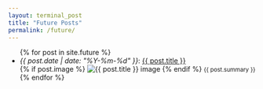 ```yaml
---
layout: terminal_post
title: "Future Posts"
permalink: /future/
---
```



<ul>
  {% for post in site.future %}
  <li>
    <em>{{ post.date | date: "%Y-%m-%d" }}</em>:
    <a href="{{ post.url | relative_url }}#content" title="{{ post.summary | escape }}">{{ post.title }}</a>
    <br>
    {% if post.image %}
    <img class="small-post-image" style="max-width: 40%;" src="{{ post.image | relative_url }}" alt="{{ post.title }} image">
    {% endif %} 
    <small class="post-summary">{{ post.summary }}</small>
  </li>
  {% endfor %}
</ul>